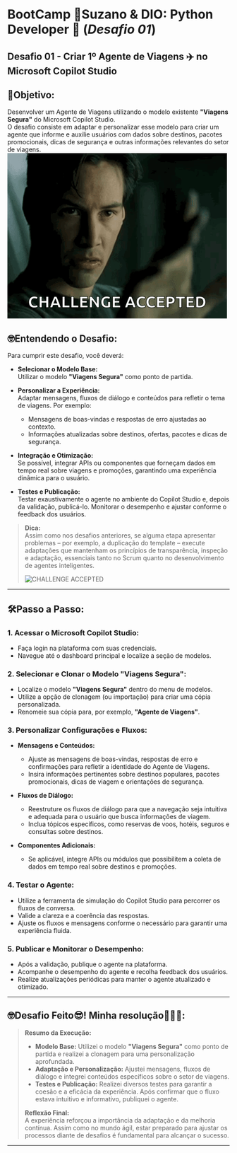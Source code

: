 # BootCamp 🌿Suzano & DIO: Python Developer 🐍 (*Desafio 01*)
## Desafio 01 - Criar 1º Agente de Viagens ✈️ no Microsoft Copilot Studio  
  
## 🎯Objetivo:
Desenvolver um Agente de Viagens utilizando o modelo existente **"Viagens Segura"** do Microsoft Copilot Studio.  
O desafio consiste em adaptar e personalizar esse modelo para criar um agente que informe e auxilie usuários com dados sobre destinos, pacotes promocionais, dicas de segurança e outras informações relevantes do setor de viagens.  
  ![img_DesafioAceito.png](./imgs/img_DesafioAceito.png)  

## 🤓Entendendo o Desafio:
Para cumprir este desafio, você deverá:
  
- **Selecionar o Modelo Base:**  
  Utilizar o modelo **"Viagens Segura"** como ponto de partida.
  
- **Personalizar a Experiência:**  
  Adaptar mensagens, fluxos de diálogo e conteúdos para refletir o tema de viagens. Por exemplo:
  - Mensagens de boas-vindas e respostas de erro ajustadas ao contexto.
  - Informações atualizadas sobre destinos, ofertas, pacotes e dicas de segurança.
  
- **Integração e Otimização:**  
  Se possível, integrar APIs ou componentes que forneçam dados em tempo real sobre viagens e promoções, garantindo uma experiência dinâmica para o usuário.

- **Testes e Publicação:**  
  Testar exaustivamente o agente no ambiente do Copilot Studio e, depois da validação, publicá-lo. Monitorar o desempenho e ajustar conforme o feedback dos usuários.

> **Dica:**  
> Assim como nos desafios anteriores, se alguma etapa apresentar problemas – por exemplo, a duplicação do template – execute adaptações que mantenham os princípios de transparência, inspeção e adaptação, essenciais tanto no Scrum quanto no desenvolvimento de agentes inteligentes.  
>
> ![CHALLENGE ACCEPTED](img_DesafioAceito.png)

---

## 🛠️Passo a Passo:

### 1. Acessar o Microsoft Copilot Studio:
- Faça login na plataforma com suas credenciais.
- Navegue até o dashboard principal e localize a seção de modelos.

### 2. Selecionar e Clonar o Modelo "Viagens Segura":
- Localize o modelo **"Viagens Segura"** dentro do menu de modelos.
- Utilize a opção de clonagem (ou importação) para criar uma cópia personalizada.
- Renomeie sua cópia para, por exemplo, **"Agente de Viagens"**.

### 3. Personalizar Configurações e Fluxos:
- **Mensagens e Conteúdos:**  
  - Ajuste as mensagens de boas-vindas, respostas de erro e confirmações para refletir a identidade do Agente de Viagens.
  - Insira informações pertinentes sobre destinos populares, pacotes promocionais, dicas de viagem e orientações de segurança.
  
- **Fluxos de Diálogo:**  
  - Reestruture os fluxos de diálogo para que a navegação seja intuitiva e adequada para o usuário que busca informações de viagem.
  - Inclua tópicos específicos, como reservas de voos, hotéis, seguros e consultas sobre destinos.
  
- **Componentes Adicionais:**  
  - Se aplicável, integre APIs ou módulos que possibilitem a coleta de dados em tempo real sobre destinos e promoções.

### 4. Testar o Agente:
- Utilize a ferramenta de simulação do Copilot Studio para percorrer os fluxos de conversa.
- Valide a clareza e a coerência das respostas.
- Ajuste os fluxos e mensagens conforme o necessário para garantir uma experiência fluida.

### 5. Publicar e Monitorar o Desempenho:
- Após a validação, publique o agente na plataforma.
- Acompanhe o desempenho do agente e recolha feedback dos usuários.
- Realize atualizações periódicas para manter o agente atualizado e otimizado.

---

## 🤓Desafio Feito😎! Minha resolução🎉🎉🎉:

> **Resumo da Execução:**  
> - **Modelo Base:** Utilizei o modelo **"Viagens Segura"** como ponto de partida e realizei a clonagem para uma personalização aprofundada.
> - **Adaptação e Personalização:** Ajustei mensagens, fluxos de diálogo e integrei conteúdos específicos sobre o setor de viagens.
> - **Testes e Publicação:** Realizei diversos testes para garantir a coesão e a eficácia da experiência. Após confirmar que o fluxo estava intuitivo e informativo, publiquei o agente.
>
> **Reflexão Final:**  
> A experiência reforçou a importância da adaptação e da melhoria contínua. Assim como no mundo ágil, estar preparado para ajustar os processos diante de desafios é fundamental para alcançar o sucesso.

---
